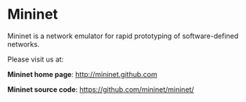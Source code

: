 Mininet
=======

Mininet is a network emulator for rapid prototyping of software-defined networks.

Please visit us at:

**Mininet home page**:    http://mininet.github.com

**Mininet source code**:  https://github.com/mininet/mininet/
